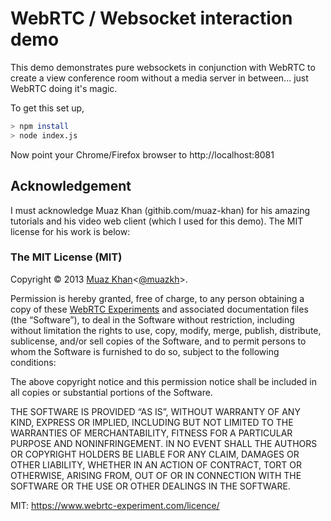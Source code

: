 # WebRTC / Websocket interaction demo

This demo demonstrates pure websockets in conjunction with WebRTC to create
a view conference room without a media server in between... just WebRTC doing it's magic.

To get this set up,

```bash
> npm install
> node index.js
```

Now point your Chrome/Firefox browser to http://localhost:8081


## Acknowledgement 

I must acknowledge Muaz Khan (githib.com/muaz-khan) for his amazing tutorials and 
his video web client (which I used for this demo). The MIT license for his work is
below:

### The MIT License (MIT)
Copyright © 2013 [Muaz Khan](https://github.com/muaz-khan)<[@muazkh](http://twitter.com/muazkh)>.

Permission is hereby granted, free of charge, to any person obtaining a copy of these [WebRTC Experiments](https://github.com/muaz-khan/WebRTC-Experiment) and associated documentation files (the “Software”), to deal in the Software without restriction, including without limitation the rights to use, copy, modify, merge, publish, distribute, sublicense, and/or sell copies of the Software, and to permit persons to whom the Software is furnished to do so, subject to the following conditions:

The above copyright notice and this permission notice shall be included in all copies or substantial portions of the Software.

THE SOFTWARE IS PROVIDED “AS IS”, WITHOUT WARRANTY OF ANY KIND, EXPRESS OR IMPLIED, INCLUDING BUT NOT LIMITED TO THE WARRANTIES OF MERCHANTABILITY, FITNESS FOR A PARTICULAR PURPOSE AND NONINFRINGEMENT. IN NO EVENT SHALL THE AUTHORS OR COPYRIGHT HOLDERS BE LIABLE FOR ANY CLAIM, DAMAGES OR OTHER LIABILITY, WHETHER IN AN ACTION OF CONTRACT, TORT OR OTHERWISE, ARISING FROM, OUT OF OR IN CONNECTION WITH THE SOFTWARE OR THE USE OR OTHER DEALINGS IN THE SOFTWARE.

MIT: https://www.webrtc-experiment.com/licence/
